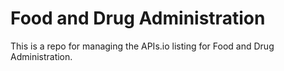 # Food and Drug Administration
This is a repo for managing the APIs.io listing for Food and Drug Administration.